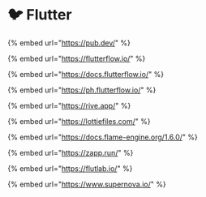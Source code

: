 # 🐦 Flutter

{% embed url="https://pub.dev/" %}

{% embed url="https://flutterflow.io/" %}

{% embed url="https://docs.flutterflow.io/" %}

{% embed url="https://ph.flutterflow.io/" %}

{% embed url="https://rive.app/" %}

{% embed url="https://lottiefiles.com/" %}

{% embed url="https://docs.flame-engine.org/1.6.0/" %}

{% embed url="https://zapp.run/" %}

{% embed url="https://flutlab.io/" %}

{% embed url="https://www.supernova.io/" %}
